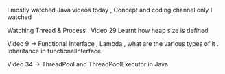 I mostly watched Java videos today , Concept and coding channel only I watched

Watching Thread & Process . Video 29 Learnt how heap size is defined

Video 9 -> Functional Interface , Lambda , what are the various types of it . Inheritance in functionalInterface

Video 34 -> ThreadPool and ThreadPoolExecutor in Java
